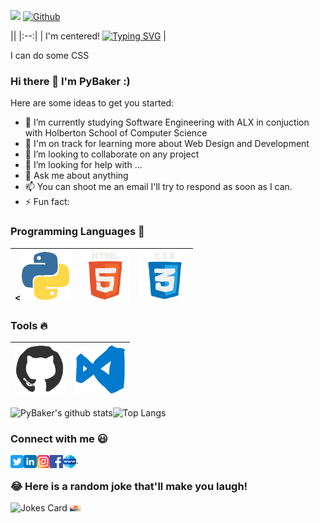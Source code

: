  ![](https://visitor-badge.laobi.icu/badge?page_id=PyBaker.PyBaker&theme=dracula)      [![Github](https://img.shields.io/github/followers/PyBaker?label=Follow&style=social&theme=dracula)](https://github.com/PyBaker)
 
|| <!-- empty table header -->
|:--:| <!-- table header/body separator with center formatting -->
| I'm centered!  [![Typing SVG](https://readme-typing-svg.herokuapp.com?font=Bungee&size=25&duration=400&color=C6A2F7&center=true&vCenter=true&multiline=true&height=70&lines=Hie+My+name+is+Py;Py+Baker+the+first)](https://git.io/typing-svg) | <!-- cell gets column's alignment -->
 
 <p>I can do some CSS</p>


<!--START_SECTION:waka-->
<!--END_SECTION:waka-->






### Hi there 👋 I'm PyBaker :)

[//]: # "**PyBaker/PyBaker** is a ✨ _special_ ✨ repository because its `README.md` (this file) appears on your GitHub profile."

Here are some ideas to get you started:

- 🔭 I’m currently studying Software Engineering with ALX in conjuction with Holberton School of Computer Science
- 🌱 I'm on track for learning more about Web Design and Development
- 👯 I’m looking to collaborate on any project
- 🤔 I’m looking for help with ...
- 💬 Ask me about anything
- 📫 You can shoot me an email I'll try to respond as soon as I can.
- ⚡ Fun fact:

### Programming Languages :rocket:

| <<img src="https://github.com/PyBaker/PyBaker/blob/main/images/icon_gifs/python.gif" height="80px"> | <img src="https://github.com/PyBaker/PyBaker/blob/main/images/icon_gifs/html.gif" height="80px"> | <img src="https://github.com/PyBaker/PyBaker/blob/main/images/icon_gifs/css.gif" height="80px">
| :------------------------------------------------------------------------------------------------------------------------------: | :------------------------------------------------------------------------------------------------------------: | :------------------------------------------------------------------------------------------------------------: |

### Tools :fire:

| <img src="https://github.com/PyBaker/PyBaker/blob/main/images/icon_gifs/github.gif" height="80px"> | <img src="https://github.com/PyBaker/PyBaker/blob/main/images/icon_gifs/vscode.gif" height="80px"> |
| :--------------------------------------------------------------------------------------: | :--------------------------------------------------------------------------------------------: |

![PyBaker's github stats](https://github-readme-stats.vercel.app/api?username=PyBaker&theme=dracula)![Top Langs](https://github-readme-stats.vercel.app/api/top-langs/?username=PyBaker&layout=compact&theme=dracula)

### Connect with me :smiley:

<a href="https://twitter.com/PyBaker">
  <img align="left" alt="PyBaker Twitter" width="21px" src="https://github.com/PyBaker/PyBaker/blob/main/images/connect_with_me_images/twitter.svg" />
</a>
<a href="https://www.linkedin.com/in/PyBaker/">
  <img align="left" alt="PyBaker Linkdin" width="21px" src="https://github.com/PyBaker/PyBaker/blob/main/images/connect_with_me_images/linkedin.svg" />
</a>
<a href="https://www.instagram.com/PyBaker/">
  <img align="left" alt="PyBaker Instagram" width="21px" src="https://github.com/PyBaker/PyBaker/blob/main/images/connect_with_me_images/instagram-main.svg" />
</a>
<a href="https://www.facebook.com/PyBaker">
  <img align="left" alt="PyBaker Facebook" width="21px" src="https://github.com/PyBaker/PyBaker/blob/main/images/connect_with_me_images/facebook.svg" />
</a>
<a href="https://www.argsinfotech.com/">
  <img align="left" alt="PyBaker Facebook" width="21px" src="https://github.com/PyBaker/PyBaker/blob/main/images/connect_with_me_images/www.svg"  />
</a>
.

### 😂 Here is a random joke that'll make you laugh!
![Jokes Card](https://readme-jokes.vercel.app/api)
<img src="https://github.com/PyBaker/PyBaker/blob/main/wallp.jpg" height=10>
